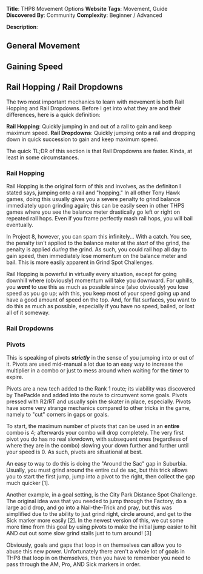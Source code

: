 **Title**: THP8 Movement Options
**Website Tags**: Movement, Guide
**Discovered By**: Community
**Complexity**: Beginner / Advanced

**Description**:
## General Movement
## Gaining Speed
## Rail Hopping / Rail Dropdowns
The two most important mechanics to learn with movement is both Rail Hopping and Rail Dropdowns. Before I get into what they are and their differences, here is a quick definition:

**Rail Hopping**: Quickly jumping in and out of a rail to gain and keep maximum speed.
**Rail Dropdowns**: Quickly jumping onto a rail and dropping down in quick succession to gain and keep maximum speed.

The quick TL;DR of this section is that Rail Dropdowns are faster. Kinda, at least in some circumstances.


### Rail Hopping
Rail Hopping is the original form of this and involves, as the definiton I stated says, jumping onto a rail and "hopping." In all other Tony Hawk games, doing this usually gives you a severe penalty to grind balance immediately upon grinding again; this can be easily seen in other THPS games where you see the balance meter drastically go left or right on repeated rail hops. Even if you frame perfectly mash rail hops, you will bail eventually.

In Project 8, however, you can spam this infinitely... With a catch. You see, the penalty isn't applied to the balance meter at the *start* of the grind, the penalty is applied *during* the grind. As such, you could rail hop all day to gain speed, then immediately lose momentum on the balance meter and bail. This is more easily apparent in Grind Spot Challenges.

Rail Hopping is powerful in virtually every situation, except for going downhill where (obviously) momentum will take you downward. For uphills, you __*want*__ to use this as much as possible since (also obviously) you lose speed as you go up; with this, you keep most of your speed going up and have a good amount of speed on the top. And, for flat surfaces, you want to do this as much as possible, especially if you have no speed, bailed, or lost all of it someway.

### Rail Dropdowns

### Pivots
This is speaking of pivots ***strictly*** in the sense of you jumping into or out of it. Pivots are used mid-manual a lot due to an easy way to increase the multiplier in a combo or just to mess around when waiting for the timer to expire.

Pivots are a new tech added to the Rank 1 route; its viability was discovered by ThePackle and added into the route to circumvent some goals. Pivots pressed with R2/RT and usually spin the skater in place, especially. Pivots have some very strange mechanics compared to other tricks in the game, namely to "cut" corners in gaps or goals.

To start, the maximum number of pivots that can be used in an __entire__ combo is 4; afterwards your combo will drop completely. The very first pivot you do has no real slowdown, with subsequent ones (regardless of where they are in the combo) slowing your down further and further until your speed is 0. As such, pivots are situational at best.

An easy to way to do this is doing the "Around the Sac" gap in Suburbia. Usually, you must grind around the entire cul de sac, but this trick allows you to start the first jump, jump into a pivot to the right, then collect the gap much quicker [1].

Another example, in a goal setting, is the City Park Distance Spot Challenge. The original idea was that you needed to jump through the Factory, do a large acid drop, and go into a Nail-the-Trick and pray, but this was simplified due to the ability to just grind right, circle around, and get to the Sick marker more easily [2]. In the newest version of this, we cut some more time from this goal by using pivots to make the initial jump easier to hit AND cut out some slow grind stalls just to turn around! [3]

Obviously, goals and gaps that loop in on themselves can allow you to abuse this new power. Unfortunately there aren't a whole lot of goals in THP8 that loop in on themselves, then you have to remember you need to pass through the AM, Pro, AND Sick markers in order.